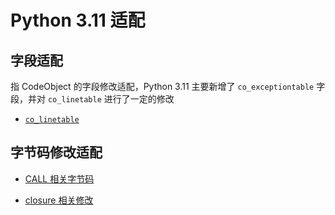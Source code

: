 # Python 3.11 适配

## 字段适配

指 CodeObject 的字段修改适配，Python 3.11 主要新增了 `co_exceptiontable` 字段，并对 `co_linetable` 进行了一定的修改

- [`co_linetable`](./co_linetable.md)

## 字节码修改适配

- [CALL 相关字节码](./CALL.md)

- [closure 相关修改](./closure.md)
